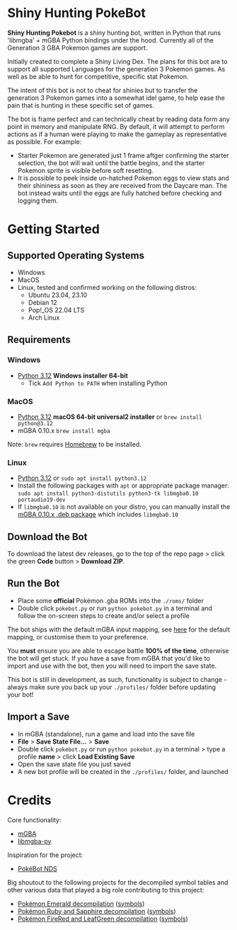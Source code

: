 # Shiny Hunting PokeBot
 
**Shiny Hunting Pokebot** is a shiny hunting bot, written in Python that runs 'libmgba' + mGBA Python bindings under the hood. Currently all of the Generation 3 GBA Pokemon games are support.

Initially created to complete a Shiny Living Dex. The plans for this bot are to support all supported Languages for the generation 3 Pokemon games. As well as be able to hunt for competitive, specific stat Pokemon.

The intent of this bot is not to cheat for shinies but to transfer the generation 3 Pokemon games into a somewhat idel game, to help ease the pain that is hunting in these specific set of games. 

The bot is frame perfect and can technically cheat by reading data form any point in memory and manipulate RNG. By default, it will attempt to perform actions as if a human were playing to make the gameplay as representative as possible. For example:
- Starter Pokemon are generated just 1 frame aftger confirming the starter selection, the bot will wait until the battle begins, and the starter Pokemon sprite is visible before soft resetting.
- It is possible to peek inside un-hatched Pokemon eggs to view stats and their shininess as soon as they are received from the Daycare man. The bot instead waits until the eggs are fully hatched before checking and logging them.

# Getting Started

## Supported Operating Systems

- Windows
- MacOS
- Linux, tested and confirmed working on the following distros:
  - Ubuntu 23.04, 23.10
  - Debian 12
  - Pop!_OS 22.04 LTS
  - Arch Linux
  
## Requirements
### Windows
- [Python 3.12](https://www.python.org/downloads/windows/) **Windows installer 64-bit**
  - Tick `Add Python to PATH` when installing Python

### MacOS
- [Python 3.12](https://www.python.org/downloads/macos/) **macOS 64-bit universal2 installer** or `brew install python@3.12`
- mGBA 0.10.x `brew install mgba`

Note: `brew` requires [Homebrew](https://brew.sh/) to be installed.

### Linux
- [Python 3.12](https://www.python.org/downloads/source/) or `sudo apt install python3.12`
- Install the following packages with `apt` or appropriate package manager: `sudo apt install python3-distutils python3-tk libmgba0.10 portaudio19-dev`
- If `libmgba0.10` is not available on your distro, you can manually install the [mGBA 0.10.x .deb package](https://mgba.io/downloads.html) which includes `libmgba0.10`

## Download the Bot
To download the latest dev releases, go to the top of the repo page > click the green **Code** button > **Download ZIP**.

## Run the Bot
- Place some **official** Pokémon .gba ROMs into the `./roms/` folder
- Double click `pokebot.py` or run `python pokebot.py` in a terminal and follow the on-screen steps to create and/or select a profile

The bot ships with the default mGBA input mapping, see [here](../../profiles/keys.yml) for the default mapping, or customise them to your preference.

You **must** ensure you are able to escape battle **100% of the time**, otherwise the bot will get stuck.
If you have a save from mGBA that you'd like to import and use with the bot, then you will need to import the save state.

This bot is still in development, as such, functionality is subject to change - always make sure you back up your `./profiles/` folder before updating your bot! 

## Import a Save
- In mGBA (standalone), run a game and load into the save file
- **File** > **Save State File...** > **Save**
- Double click `pokebot.py` or run `python pokebot.py` in a terminal > type a profile **name** > click **Load Existing Save**
- Open the save state file you just saved
- A new bot profile will be created in the `./profiles/` folder, and launched
  
# Credits

Core functionality:

- [mGBA](https://github.com/mgba-emu/mgba)
- [libmgba-py](https://github.com/hanzi/libmgba-py/)

Inspiration for the project:

- [PokéBot NDS](https://github.com/wyanido/pokebot-nds/)

Big shoutout to the following projects for the decompiled symbol tables and other various data that played a big role
contributing to this project:

- [Pokémon Emerald decompilation](https://github.com/pret/pokeemerald) ([symbols](https://github.com/pret/pokeemerald/tree/symbols))
- [Pokémon Ruby and Sapphire decompilation](https://github.com/pret/pokeruby) ([symbols](https://github.com/pret/pokeruby/tree/symbols))
- [Pokémon FireRed and LeafGreen decompilation](https://github.com/pret/pokefirered) ([symbols](https://github.com/pret/pokefirered/tree/symbols))
